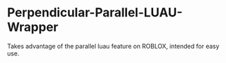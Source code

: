 # Perpendicular-Parallel-LUAU-Wrapper
Takes advantage of the parallel luau feature on ROBLOX, intended for easy use.
